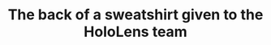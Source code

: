 ---
title: "The back of a sweatshirt given to the HoloLens team"
excerpt: "The logo on the back of a sweatshirt given to the HoloLens team."
layout: picture
picture: "/assets/posts/2015-05-04-hololens-sweatshirt-smaller/20150504_225437135_iOS.jpg"
caption: "The letters for HOLOGRAM styled into a pyramid of cubes."
tags:
  - HoloLens
---